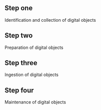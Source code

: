 ## Step one
Identification and collection of digital objects

## Step two
Preparation of digital objects

## Step three
Ingestion of digital objects

## Step four
Maintenance of digital objects
